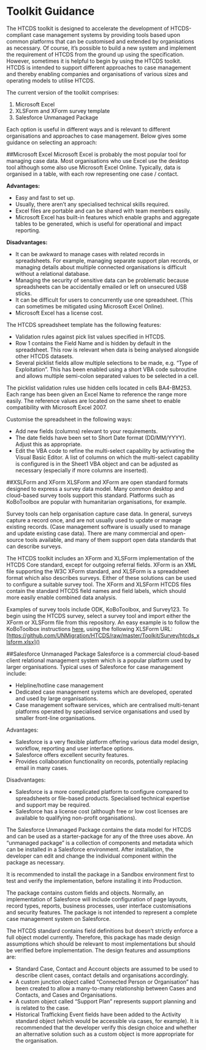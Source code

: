 # Toolkit Guidance

The HTCDS toolkit is designed to accelerate the development of HTCDS-compliant case management systems by providing tools based upon common platforms that can be customised and extended by organisations as necessary. Of course, it’s possible to build a new system and implement the requirement of HTCDS from the ground up using the specification. However, sometimes it is helpful to begin by using the HTCDS toolkit. HTCDS is intended to support different approaches to case management and thereby enabling companies and organisations of various sizes and operating models to utilise HTCDS.

The current version of the toolkit comprises:

1.	Microsoft Excel
2.	XLSForm and XForm survey template
3.	Salesforce Unmanaged Package

Each option is useful in different ways and is relevant to different organisations and approaches to case management. Below gives some guidance on selecting an approach:

##Microsoft Excel
Microsoft Excel is probably the most popular tool for managing case data. Most organisations who use Excel use the desktop tool although some also use Microsoft Excel Online. Typically, data is organised in a table, with each row representing one case / contact.

**Advantages:**

* Easy and fast to set up.
* Usually, there aren’t any specialised technical skills required.
* Excel files are portable and can be shared with team members easily.
* Microsoft Excel has built-in features which enable graphs and aggregate tables to be generated, which is useful for operational and impact reporting.

**Disadvantages:**

* It can be awkward to manage cases with related records in spreadsheets. For example, managing separate support plan records, or managing details about multiple connected organisations is difficult without a relational database.
* Managing the security of sensitive data can be problematic because spreadsheets can be accidentally emailed or left on unsecured USB sticks.
* It can be difficult for users to concurrently use one spreadsheet. (This can sometimes be mitigated using Microsoft Excel Online).
* Microsoft Excel has a license cost.

The HTCDS spreadsheet template has the following features:

* Validation rules against pick list values specified in HTCDS.
* Row 1 contains the Field Name and is hidden by default in the spreadsheet. This row is relevant when data is being analysed alongside other HTCDS datasets.
* Several picklist fields allow multiple selections to be made, e.g. “Type of Exploitation”. This has been enabled using a short VBA code subroutine and allows multiple semi-colon separated values to be selected in a cell.

The picklist validation rules use hidden cells located in cells BA4-BM253. Each range has been given an Excel Name to reference the range more easily. The reference values are located on the same sheet to enable compatibility with Microsoft Excel 2007.

Customise the spreadsheet in the following ways:

* Add new fields (columns) relevant to your requirements.
* The date fields have been set to Short Date format (DD/MM/YYYY). Adjust this as appropriate.
* Edit the VBA code to refine the multi-select capability by activating the Visual Basic Editor. A list of columns on which the multi-select capability is configured is in the Sheet1 VBA object and can be adjusted as necessary (especially if more columns are inserted).

##XSLForm and XForm
XLSForm and XForm are open standard formats designed to express a survey data model. Many common desktop and cloud-based survey tools support this standard. Platforms such as KoBoToolbox are popular with humanitarian organisations, for example.

Survey tools can help organisation capture case data. In general, surveys capture a record once, and are not usually used to update or manage existing records. (Case management software is usually used to manage and update existing case data). There are many commercial and open-source tools available, and many of them support open data standards that can describe surveys.

The HTCDS toolkit includes an XForm and XLSForm implementation of the HTCDS Core standard, except for outgoing referral fields. XForm is an XML file supporting the W3C XForm standard, and XLSForm is a spreadsheet format which also describes surveys. Either of these solutions can be used to configure a suitable survey tool. The XForm and XLSForm HTCDS files contain the standard HTCDS field names and field labels, which should more easily enable combined data analysis.

Examples of survey tools include ODK, KoBoToolbox, and Survey123. To begin using the HTCDS survey, select a survey tool and import either the XForm or XLSForm file from this repository. An easy example is to follow the KoBoToolbox instructions [here](https://support.kobotoolbox.org/xls_url.html), using the following XLSForm URL:
[https://github.com/UNMigration/HTCDS/raw/master/Toolkit/Survey/htcds_xlsform.xlsx]()

##Salesforce Unmanaged Package
Salesforce is a commercial cloud-based client relational management system which is a popular platform used by larger organisations. Typical uses of Salesforce for case management include:

* Helpline/hotline case management
* Dedicated case management systems which are developed, operated and used by large organisations.
* Case management software services, which are centralised multi-tenant platforms operated by specialised service organisations and used by smaller front-line organisations.

Advantages:

* Salesforce is a very flexible platform offering various data model design, workflow, reporting and user interface options.
* Salesforce offers excellent security features.
* Provides collaboration functionality on records, potentially replacing email in many cases.

Disadvantages:

* Salesforce is a more complicated platform to configure compared to spreadsheets or file-based products. Specialised technical expertise and support may be required.
* Salesforce has a license cost (although free or low cost licenses are available to qualifying non-profit organisations).

The Salesforce Unmanaged Package contains the data model for HTCDS and can be used as a starter-package for any of the three uses above. An “unmanaged package” is a collection of components and metadata which can be installed in a Salesforce environment. After installation, the developer can edit and change the individual component within the package as necessary.

It is recommended to install the package in a Sandbox environment first to test and verify the implementation, before installing it into Production.

The package contains custom fields and objects. Normally, an implementation of Salesforce will include configuration of page layouts, record types, reports, business processes, user interface customisations and security features. The package is not intended to represent a complete case management system on Salesforce.

The HTCDS standard contains field definitions but doesn’t strictly enforce a full object model currently. Therefore, this package has made design assumptions which should be relevant to most implementations but should be verified before implementation. The design features and assumptions are:

* Standard Case, Contact and Account objects are assumed to be used to describe client cases, contact details and organisations accordingly.
* A custom junction object called “Connected Person or Organisation” has been created to allow a many-to-many relationship between Cases and Contacts, and Cases and Organisations.
* A custom object called “Support Plan” represents support planning and is related to the case.
* Historical Trafficking Event fields have been added to the Activity standard object (which would be accessible via cases, for example). It is recommended that the developer verify this design choice and whether an alternative solution such as a custom object is more appropriate for the organisation.

